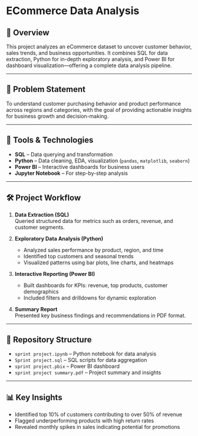 # ECommerce Data Analysis 

## 📌 Overview
This project analyzes an eCommerce dataset to uncover customer behavior, sales trends, and business opportunities. It combines SQL for data extraction, Python for in-depth exploratory analysis, and Power BI for dashboard visualization—offering a complete data analysis pipeline.

---

## 🧩 Problem Statement
To understand customer purchasing behavior and product performance across regions and categories, with the goal of providing actionable insights for business growth and decision-making.

---

## 🔧 Tools & Technologies
- **SQL** – Data querying and transformation
- **Python** – Data cleaning, EDA, visualization (`pandas`, `matplotlib`, `seaborn`)
- **Power BI** – Interactive dashboards for business users
- **Jupyter Notebook** – For step-by-step analysis

---

## 🛠 Project Workflow

1. **Data Extraction (SQL)**  
   Queried structured data for metrics such as orders, revenue, and customer segments.

2. **Exploratory Data Analysis (Python)**  
   - Analyzed sales performance by product, region, and time  
   - Identified top customers and seasonal trends  
   - Visualized patterns using bar plots, line charts, and heatmaps

3. **Interactive Reporting (Power BI)**  
   - Built dashboards for KPIs: revenue, top products, customer demographics  
   - Included filters and drilldowns for dynamic exploration

4. **Summary Report**  
   Presented key business findings and recommendations in PDF format.

---

## 📁 Repository Structure

- `sprint project.ipynb` – Python notebook for data analysis
- `Sprint project.sql` – SQL scripts for data aggregation
- `sprint project.pbix` – Power BI dashboard
- `sprint project summary.pdf` – Project summary and insights

---

## 📊 Key Insights

- Identified top 10% of customers contributing to over 50% of revenue
- Flagged underperforming products with high return rates
- Revealed monthly spikes in sales indicating potential for promotions

